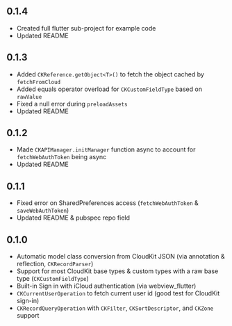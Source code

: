 ## 0.1.4

- Created full flutter sub-project for example code
- Updated README

## 0.1.3

- Added `CKReference.getObject<T>()` to fetch the object cached by `fetchFromCloud`
- Added equals operator overload for `CKCustomFieldType` based on `rawValue`
- Fixed a null error during `preloadAssets`
- Updated README

## 0.1.2

- Made `CKAPIManager.initManager` function async to account for `fetchWebAuthToken` being async
- Updated README

## 0.1.1

- Fixed error on SharedPreferences access (`fetchWebAuthToken` & `saveWebAuthToken`)
- Updated README & pubspec repo field

## 0.1.0

- Automatic model class conversion from CloudKit JSON (via annotation & reflection, `CKRecordParser`)
- Support for most CloudKit base types & custom types with a raw base type (`CKCustomFieldType`)
- Built-in Sign in with iCloud authentication (via webview_flutter)
- `CKCurrentUserOperation` to fetch current user id (good test for CloudKit sign-in)
- `CKRecordQueryOperation` with `CKFilter`, `CKSortDescriptor`, and `CKZone` support